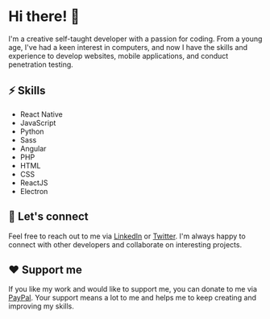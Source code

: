# Hi there! 👋

I'm a creative self-taught developer with a passion for coding. From a young age, I've had a keen interest in computers, and now I have the skills and experience to develop websites, mobile applications, and conduct penetration testing.

## ⚡ Skills

- React Native
- JavaScript
- Python
- Sass
- Angular
- PHP
- HTML
- CSS
- ReactJS
- Electron

## 💌 Let's connect

Feel free to reach out to me via [LinkedIn](https://www.linkedin.com/in/pdrlmfr/) or [Twitter](https://twitter.com/pdrlmfr). I'm always happy to connect with other developers and collaborate on interesting projects.

## ❤️ Support me

If you like my work and would like to support me, you can donate to me via [PayPal](https://www.paypal.com/paypalme/pedrolmfr). Your support means a lot to me and helps me to keep creating and improving my skills.
